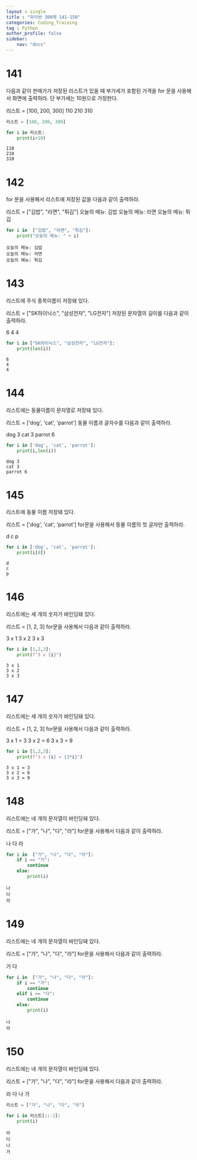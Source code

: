 ```yaml
---
layout : single
title : "파이썬 300제 141-150"
categories: Coding_Training
tag : Python
author_profile: false
sidebar:
    nav: "docs"
---
```

# 141
다음과 같이 판매가가 저장된 리스트가 있을 때 부가세가 포함된 가격을 for 문을 사용해서 화면에 출력하라. 단 부가세는 10원으로 가정한다.

리스트 = [100, 200, 300]
110
210
310


```python
리스트 = [100, 200, 300]
```


```python
for i in 리스트:
    print(i+10)
```

    110
    210
    310
    

# 142
for 문을 사용해서 리스트에 저장된 값을 다음과 같이 출력하라.

리스트 = ["김밥", "라면", "튀김"]
오늘의 메뉴: 김밥
오늘의 메뉴: 라면
오늘의 메뉴: 튀김


```python
for i in  ["김밥", "라면", "튀김"]:
    print("오늘의 메뉴: " + i)
```

    오늘의 메뉴: 김밥
    오늘의 메뉴: 라면
    오늘의 메뉴: 튀김
    

# 143
리스트에 주식 종목이름이 저장돼 있다.

리스트 = ["SK하이닉스", "삼성전자", "LG전자"]
저장된 문자열의 길이를 다음과 같이 출력하라.

6
4
4


```python
for i in ["SK하이닉스", "삼성전자", "LG전자"]:
    print(len(i))
```

    6
    4
    4
    

# 144
리스트에는 동물이름이 문자열로 저장돼 있다.

리스트 = ['dog', 'cat', 'parrot']
동물 이름과 글자수를 다음과 같이 출력하라.

dog 3
cat 3
parrot 6


```python
for i in ['dog', 'cat', 'parrot']:
    print(i,len(i))
```

    dog 3
    cat 3
    parrot 6
    

# 145
리스트에 동물 이름 저장돼 있다.

리스트 = ['dog', 'cat', 'parrot']
for문을 사용해서 동물 이름의 첫 글자만 출력하라.

d
c
p


```python
for i in ['dog', 'cat', 'parrot']:
    print(i[0])
```

    d
    c
    p
    

# 146
리스트에는 세 개의 숫자가 바인딩돼 있다.

리스트 = [1, 2, 3]
for문을 사용해서 다음과 같이 출력하라.

3 x 1
3 x 2
3 x 3 


```python
for i in [1,2,3]:
    print(f"3 x {i}")
```

    3 x 1
    3 x 2
    3 x 3
    

# 147
리스트에는 세 개의 숫자가 바인딩돼 있다.

리스트 = [1, 2, 3]
for문을 사용해서 다음과 같이 출력하라.

3 x 1 = 3
3 x 2 = 6
3 x 3 = 9


```python
for i in [1,2,3]:
    print(f"3 x {i} = {3*i}")
```

    3 x 1 = 3
    3 x 2 = 6
    3 x 3 = 9
    

# 148
리스트에는 네 개의 문자열이 바인딩돼 있다.

리스트 = ["가", "나", "다", "라"]
for문을 사용해서 다음과 같이 출력하라.

나
다
라


```python
for i in  ["가", "나", "다", "라"]:
    if i == "가":
        continue
    else:
        print(i)
```

    나
    다
    라
    

# 149
리스트에는 네 개의 문자열이 바인딩돼 있다.

리스트 = ["가", "나", "다", "라"]
for문을 사용해서 다음과 같이 출력하라.

가
다 


```python
for i in  ["가", "나", "다", "라"]:
    if i == "가":
        continue
    elif i == "다":
        continue
    else:
        print(i)
```

    나
    라
    

# 150
리스트에는 네 개의 문자열이 바인딩돼 있다.

리스트 = ["가", "나", "다", "라"]
for문을 사용해서 다음과 같이 출력하라.

라
다
나
가


```python
리스트 = ["가", "나", "다", "라"]
```


```python
for i in 리스트[::-1]:
    print(i)
```

    라
    다
    나
    가
    


```python

```
